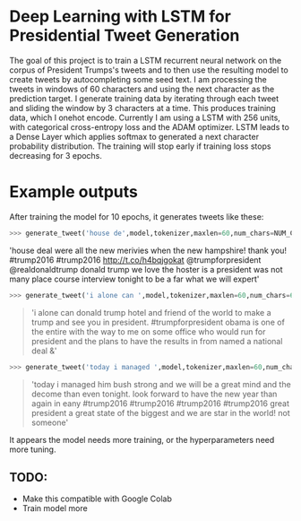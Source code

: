 # Deep Learning with LSTM for Presidential Tweet Generation
The goal of this project is to train a LSTM recurrent neural network on the corpus of President Trumps's tweets and to then use the resulting model to create tweets by autocompleting some seed text. I am processing the tweets in windows of 60 characters and using the next character as the prediction target. I generate training data by iterating through each tweet and sliding the window by 3 characters at a time. This produces training data, which I onehot encode. Currently I am using a LSTM with 256 units, with categorical cross-entropy loss and the ADAM optimizer. LSTM leads to a Dense Layer which applies softmax to generated a next character probability distribution. The training will stop early if training loss stops decreasing for 3 epochs. 
# Example outputs
After training the model for 10 epochs, it generates tweets like these:
```python
>>> generate_tweet('house de',model,tokenizer,maxlen=60,num_chars=NUM_CHARS,temp=1)
```
'house deal were all the new merivies when the new hampshire! thank you! #trump2016 #trump2016 http://t.co/h4bqjgokat  @trumpforpresident @realdonaldtrump donald trump we love the hoster is a president was not many place course interview tonight to be a far what we will expert'

```python
>>> generate_tweet('i alone can ',model,tokenizer,maxlen=60,num_chars=63,temp=.5)
```
>'i alone can donald trump hotel and friend of the world to make a trump and see you in president. #trumpforpresident obama is one of the entire with the way to me on some office who would run for president and the plans to have the results in from named a national deal &amp;'
```python
>>> generate_tweet('today i managed ',model,tokenizer,maxlen=60,num_chars=63,temp=.5)
```
>'today i managed him bush strong and we will be a great mind and the decome than even tonight. look forward to have the new year than again in eany #trump2016 #trump2016 #trump2016 #trump2016 great president a great state of the biggest and we are star in the world! not someone'

It appears the model needs more training, or the hyperparameters need more tuning. 
## TODO:
* Make this compatible with Google Colab
* Train model more